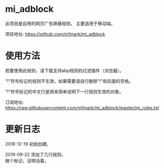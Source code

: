 # mi_adblock
此项目是自用的网页广告屏蔽规则。
主要适用于移动端。

项目地址: https://github.com/m1mark/mi_adblock

# 使用方法
若要使用此规则，请下载支持abp规则的过滤插件（浏览器）。

"!"符号标记的规则不生效，如果需要请自行删除"!"和后面的空格。

"!"符号标记的中文行是用来简单说明下一行规则生效的对象。

订阅地址: https://raw.githubusercontent.com/m1mark/mi_adblock/master/mi_rules.txt

# 更新日志
2018-12-19 初始创建。

2019-09-22 添加了几行规则。  
           做个标记，证明活着。
